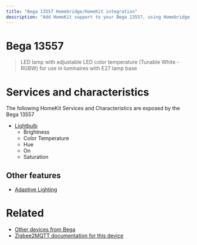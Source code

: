 ```yaml
---
title: "Bega 13557 Homebridge/HomeKit integration"
description: "Add HomeKit support to your Bega 13557, using Homebridge, Zigbee2MQTT and homebridge-z2m."
---
```

<!---
This file has been GENERATED using src/docgen/docgen.ts
DO NOT EDIT THIS FILE MANUALLY!
-->
# Bega 13557
> LED lamp with adjustable LED color temperature (Tunable White - RGBW) for use in luminaires with E27 lamp base


# Services and characteristics
The following HomeKit Services and Characteristics are exposed by
the Bega 13557

* [Lightbulb](../../light.md)
  * Brightness
  * Color Temperature
  * Hue
  * On
  * Saturation

## Other features
* [Adaptive Lighting](../../light.md)

# Related
* [Other devices from Bega](../index.md#bega)
* [Zigbee2MQTT documentation for this device](https://www.zigbee2mqtt.io/devices/13557.html)
